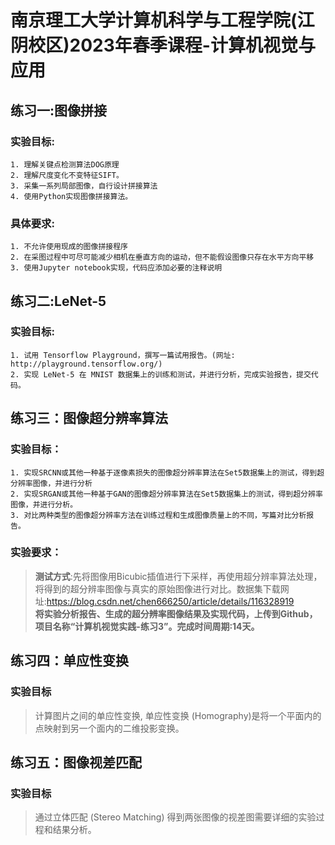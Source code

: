 # 南京理工大学计算机科学与工程学院(江阴校区)2023年春季课程-计算机视觉与应用

## 练习一:图像拼接

### 实验目标:
    1. 理解关键点检测算法DOG原理 
    2. 理解尺度变化不变特征SIFT。
    3. 采集一系列局部图像，自行设计拼接算法
    4. 使用Python实现图像拼接算法。

### 具体要求:
    1. 不允许使用现成的图像拼接程序
    2. 在采图过程中可尽可能减少相机在垂直方向的运动，但不能假设图像只存在水平方向平移
    3. 使用Jupyter notebook实现，代码应添加必要的注释说明

## 练习二:LeNet-5

### 实验目标:
    1. 试用 Tensorflow Playground，撰写一篇试用报告。(网址: http://playground.tensorflow.org/)
    2. 实现 LeNet-5 在 MNIST 数据集上的训练和测试，并进行分析，完成实验报告，提交代码。


## 练习三：图像超分辨率算法

### 实验目标：  
    1. 实现SRCNN或其他一种基于逐像素损失的图像超分辨率算法在Set5数据集上的测试，得到超分辨率图像，并进行分析
    2. 实现SRGAN或其他一种基于GAN的图像超分辨率算法在Set5数据集上的测试，得到超分辨率图像，并进行分析。
    3. 对比两种类型的图像超分辨率方法在训练过程和生成图像质量上的不同，写篇对比分析报告。

### 实验要求：
> **测试方式**:先将图像用Bicubic插值进行下采样，再使用超分辨率算法处理，将得到的超分辨率图像与真实的原始图像进行对比。数据集下载网址:https://blog.csdn.net/chen666250/article/details/116328919  
**将实验分析报告、生成的超分辨率图像结果及实现代码，上传到Github，项目名称“计算机视觉实践-练习3”。完成时间周期:14天。**


## 练习四：单应性变换
### 实验目标
> 计算图片之间的单应性变换, 单应性变换 (Homography)是将一个平面内的点映射到另一个面内的二维投影变换。

## 练习五：图像视差匹配
### 实验目标
> 通过立体匹配 (Stereo Matching) 得到两张图像的视差图需要详细的实验过程和结果分析。